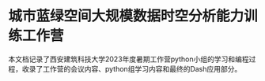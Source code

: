 # 城市蓝绿空间大规模数据时空分析能力训练工作营

本文档记录了西安建筑科技大学2023年度暑期工作营python小组的学习和编程过程，收录了工作营的会议内容、python组学习内容和最终的Dash应用部分。
